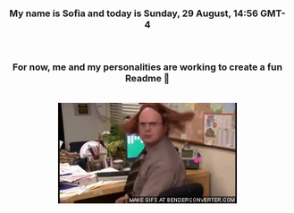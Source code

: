 


<div align="center">
<h3 >My name is Sofia and today is Sunday, 29 August, 14:56 GMT-4</h3><br>
<h3 >For now, me and my personalities are working to create a fun Readme 👋
</h3><br>
<img src='img/dwight.gif' alt='working...'/>
</div>
